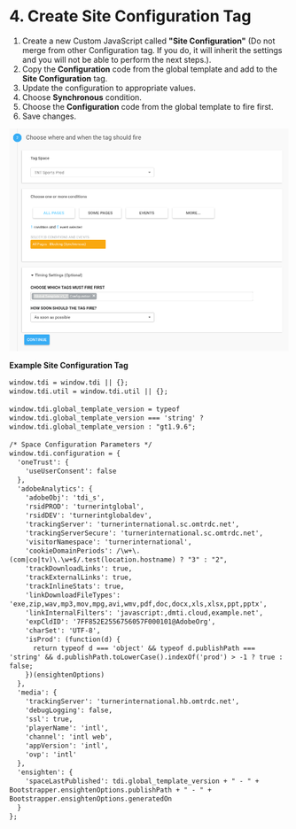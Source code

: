 # 4. Create Site Configuration Tag

1. Create a new Custom JavaScript called **"Site Configuration"** \(Do not merge from other Configuration tag. If you do, it will inherit the settings and you will not be able to perform the next steps.\).
2. Copy the **Configuration** code from the global template and add to the **Site Configuration** tag.
3. Update the configuration to appropriate values.
4. Choose **Synchronous** condition.
5. Choose the **Configuration** code from the global template to fire first.
6. Save changes.

![](../.gitbook/assets/site-configuration-tag.png)

**Example Site Configuration Tag**

```text
window.tdi = window.tdi || {};
window.tdi.util = window.tdi.util || {};

window.tdi.global_template_version = typeof window.tdi.global_template_version === 'string' ? window.tdi.global_template_version : "gt1.9.6";

/* Space Configuration Parameters */
window.tdi.configuration = {
  'oneTrust': {
    'useUserConsent': false
  },
  'adobeAnalytics': {
    'adobeObj': 'tdi_s',
    'rsidPROD': 'turnerintglobal',
    'rsidDEV': 'turnerintglobaldev',
    'trackingServer': 'turnerinternational.sc.omtrdc.net',
    'trackingServerSecure': 'turnerinternational.sc.omtrdc.net',
    'visitorNamespace': 'turnerinternational',
    'cookieDomainPeriods': /\w+\.(com|co|tv)\.\w+$/.test(location.hostname) ? "3" : "2",
    'trackDownloadLinks': true,
    'trackExternalLinks': true,
    'trackInlineStats': true,
    'linkDownloadFileTypes': 'exe,zip,wav,mp3,mov,mpg,avi,wmv,pdf,doc,docx,xls,xlsx,ppt,pptx',
    'linkInternalFilters': 'javascript:,dmti.cloud,example.net',
    'expCldID': '7FF852E2556756057F000101@AdobeOrg',
    'charSet': 'UTF-8',
    'isProd': (function(d) {
      return typeof d === 'object' && typeof d.publishPath === 'string' && d.publishPath.toLowerCase().indexOf('prod') > -1 ? true : false;
    })(ensightenOptions)
  },
  'media': {
    'trackingServer': 'turnerinternational.hb.omtrdc.net',
    'debugLogging': false,
    'ssl': true,
    'playerName': 'intl',
    'channel': 'intl web',
    'appVersion': 'intl',
    'ovp': 'intl'
  },
  'ensighten': {
    'spaceLastPublished': tdi.global_template_version + " - " + Bootstrapper.ensightenOptions.publishPath + " - " + Bootstrapper.ensightenOptions.generatedOn
  }
};
```

#### 

